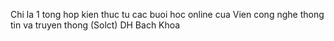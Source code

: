 Chi la 1 tong hop kien thuc tu cac buoi hoc online cua Vien cong nghe thong tin va truyen thong (Solct) DH Bach Khoa
